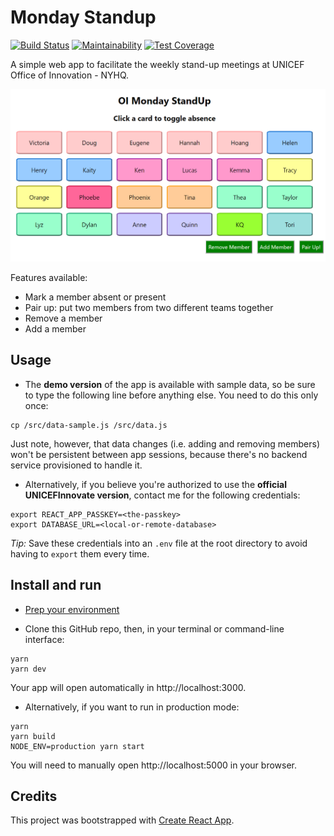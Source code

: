 # Monday Standup

[![Build Status](https://travis-ci.com/thoat/monday-standup.svg?branch=master)](https://travis-ci.com/thoat/monday-standup)
[![Maintainability](https://api.codeclimate.com/v1/badges/69d18729ffd48f77245a/maintainability)](https://codeclimate.com/github/thoat/monday-standup/maintainability)
[![Test Coverage](https://api.codeclimate.com/v1/badges/69d18729ffd48f77245a/test_coverage)](https://codeclimate.com/github/thoat/monday-standup/test_coverage)

A simple web app to facilitate the weekly stand-up meetings at UNICEF Office of Innovation - NYHQ.

![Example Startpage](/public/screenshot-startpage.PNG)

Features available:

- Mark a member absent or present
- Pair up: put two members from two different teams together
- Remove a member
- Add a member

## Usage

- The __demo version__ of the app is available with sample data, so be sure to type the following line before anything else. You need to do this only once:

```{shell}
cp /src/data-sample.js /src/data.js
```

Just note, however, that data changes (i.e. adding and removing members) won't be persistent between app sessions, because there's no backend service provisioned to handle it.

- Alternatively, if you believe you're authorized to use the __official UNICEFInnovate version__, contact me for the following credentials:

```{shell}
export REACT_APP_PASSKEY=<the-passkey>
export DATABASE_URL=<local-or-remote-database>
```

_Tip:_ Save these credentials into an `.env` file at the root directory to avoid having to `export` them every time.

## Install and run

- [Prep your environment](#usage)

- Clone this GitHub repo, then, in your terminal or command-line interface:

```{shell}
yarn
yarn dev
```

Your app will open automatically in http://localhost:3000.

- Alternatively, if you want to run in production mode:

```{shell}
yarn
yarn build
NODE_ENV=production yarn start
```

You will need to manually open http://localhost:5000 in your browser.

## Credits

This project was bootstrapped with [Create React App](https://github.com/facebook/create-react-app).
